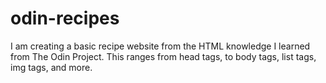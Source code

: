 # odin-recipes

I am creating a basic recipe website from the HTML knowledge I learned from The Odin Project. This ranges from head tags, to body tags, list tags, img tags, and more.
